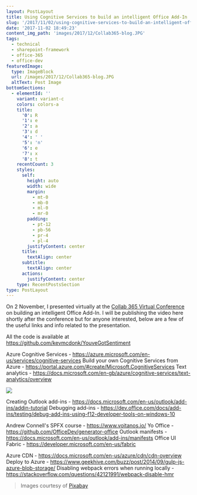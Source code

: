 ```yaml
---
layout: PostLayout
title: Using Cognitive Services to build an intelligent Office Add-In
slug: '/2017/11/02/using-cognitive-services-to-build-an-intelligent-office-add-in'
date: '2017-11-02 18:49:23'
content_img_path: 'images/2017/12/Collab365-blog.JPG'
tags:
  - technical
  - sharepoint-framework
  - office-365
  - office-dev
featuredImage:
  type: ImageBlock
  url: /images/2017/12/Collab365-blog.JPG
  altText: Post Image
bottomSections:
  - elementId: ''
    variant: variant-c
    colors: colors-a
    title:
      '0': R
      '1': e
      '2': a
      '3': d
      '4': ' '
      '5': 'n'
      '6': e
      '7': x
      '8': t
    recentCount: 3
    styles:
      self:
        height: auto
        width: wide
        margin:
          - mt-0
          - mb-0
          - ml-0
          - mr-0
        padding:
          - pt-12
          - pb-56
          - pr-4
          - pl-4
        justifyContent: center
      title:
        textAlign: center
      subtitle:
        textAlign: center
      actions:
        justifyContent: center
    type: RecentPostsSection
type: PostLayout
---
```


On 2 November, I presented virtually at the [Collab 365 Virtual Conference](https://collab365.conferencehosts.com/confs/global2017) on building an intelligent Office Add-In. I will be publishing the video here shortly after the conference but for anyone interested, below are a few of the useful links and info related to the presentation.

All the code is available at https://github.com/kevmcdonk/YouveGotSentiment

Azure Cognitive Services - https://azure.microsoft.com/en-us/services/cognitive-services
Build your own Cognitive Services from Azure - https://portal.azure.com/#create/Microsoft.CognitiveServices
Text analytics - https://docs.microsoft.com/en-gb/azure/cognitive-services/text-analytics/overview

![](/images/2017/11/cognitive-1.png)

Creating Outlook add-ins - https://docs.microsoft.com/en-us/outlook/add-ins/addin-tutorial
Debugging add-ins - https://dev.office.com/docs/add-ins/testing/debug-add-ins-using-f12-developer-tools-on-windows-10

Andrew Connell's SPFX course - https://www.voitanos.io/
Yo Office - https://github.com/OfficeDev/generator-office
Outlook manifests - https://docs.microsoft.com/en-us/outlook/add-ins/manifests
Office UI Fabric - https://developer.microsoft.com/en-us/fabric

Azure CDN - https://docs.microsoft.com/en-us/azure/cdn/cdn-overview
Deploy to Azure - https://www.geekhive.com/buzz/post/2014/09/gulp-js-azure-blob-storage/
Disabling webpack errors when running locally - https://stackoverflow.com/questions/42121991/webpack-disable-hmr

> Images courtesy of [Pixabay](https://pixabay.com)
